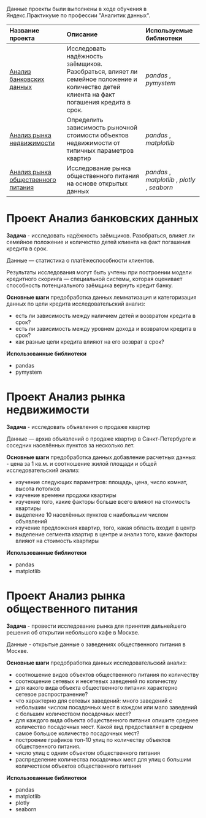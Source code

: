 Данные проекты были выполнены в ходе обучения в Яндекс.Практикуме по профессии "Аналитик данных".

| Название проекта | Описание | Используемые библиотеки | 
| :---------------------- | :---------------------- | :---------------------- |
| [Анализ банковских данных](https://github.com/kshaplyko/yandex_praktikum_projects/blob/main/Анализ%20банковских%20данных.ipynb) | Исследовать надёжность заёмщиков. Разобраться, влияет ли семейное положение и количество детей клиента на факт погашения кредита в срок.| *pandas* , *pymystem* |
| [Анализ рынка недвижимости](https://github.com/kshaplyko/yandex_praktikum_projects/blob/main/Анализ%20рынка%20недвижимости.ipynb) | Определить зависимость рыночной стоимости объектов недвижимости от типичных параметров квартир | *pandas* , *matplotlib* |
| [Анализ рынка общественного питания](https://github.com/kshaplyko/yandex_praktikum_projects/blob/main/Анализ%20рынка%20общественного%20питания.ipynb) | Исследование рынка общественного питания на основе открытых данных | *pandas* , *matplotlib* , *plotly* , *seaborn* |

# Проект Анализ банковских данных
**Задача** - исследовать надёжность заёмщиков. Разобраться, влияет ли семейное положение и количество детей клиента на факт погашения кредита в срок.

Данные — статистика о платёжеспособности клиентов. 

Результаты исследования могут быть учтены при построении модели кредитного скоринга — специальной системы, которая оценивает способность потенциального заёмщика вернуть кредит банку.

**Основные шаги**
предобработка данных
лемматизация и категоризация данных по цели кредита
исследовательский анализ:
- есть ли зависимость между наличием детей и возвратом кредита в срок?
- есть ли зависимость между уровнем дохода и возвратом кредита в срок?
- как разные цели кредита влияют на его возврат в срок?

**Использованные библиотеки**
- pandas
- pymystem

# Проект Анализ рынка недвижимости
**Задача** - исследовать объявления о продаже квартир

Данные — архив объявлений о продаже квартир в Санкт-Петербурге и соседних населённых пунктов за несколько лет. 

**Основные шаги**
предобработка данных
добавление расчетных данных - цена за 1 кв.м. и соотношение жилой площади и общей
исследовательский анализ:
- изучение следующих параметров: площадь, цена, число комнат, высота потолков
- изучение времени продажи квартиры
- изучение того, какие факторы больше всего влияют на стоимость квартиры
- выделение 10 населённых пунктов с наибольшим числом объявлений
- изучение предложения квартир, того, какая область входит в центр
- выделение сегмента квартир в центре и анализ того, какие факторы влияют на стоимость квартиры

**Использованные библиотеки**
- pandas
- matplotlib

# Проект Анализ рынка общественного питания
**Задача** - провести исследование рынка для принятия дальнейшего решения об открытии небольшого кафе в Москве. 

Данные - открытые данные о заведениях общественного питания в Москве.

**Основные шаги**
предобработка данных
исследовательский анализ:
- соотношение видов объектов общественного питания по количеству
- соотношение сетевых и несетевых заведений по количеству
- для какого вида объекта общественного питания характерно сетевое распространение?
- что характерно для сетевых заведений: много заведений с небольшим числом посадочных мест в каждом или мало заведений с большим количеством посадочных мест?
- для каждого вида объекта общественного питания опишите среднее количество посадочных мест. Какой вид предоставляет в среднем самое большое количество посадочных мест?
- построение графиков топ-10 улиц по количеству объектов общественного питания. 
- число улиц с одним объектом общественного питания
- распределение количества посадочных мест для улиц с большим количеством объектов общественного питания

**Использованные библиотеки**
- pandas
- matplotlib
- plotly
- seaborn
